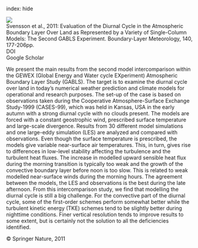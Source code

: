 index: hide

<div class="Citation">
    <div class="Citation-thumb CitationThumb-linked"  data-href="https://doi.org/10.1007/s10546-011-9611-7">
      <img src="https://static.claimspace.cloud/climate-study-static/refs/thumbs/9/Svensson_et_al_2011-thumb.png" />
    </div>

  <div class="Citation-body">
    <div class="Citation-text">Svensson et al., 2011: Evaluation of the Diurnal Cycle in the Atmospheric Boundary Layer Over Land as Represented by a Variety of Single-Column Models: The Second GABLS Experiment. <span class="Article-journal">Boundary-Layer Meteorology, </span><span class="Article-volume">140, </span>177-206pp.</div>
    <div class="Citation-links">
      <div class="CitationLink" data-href="https://doi.org/10.1007/s10546-011-9611-7">
        <div class="CitationLink-icon CitationLink-Doi"></div>
        <div class="CitationLink-text">DOI</div>
      </div>
      <div class="CitationLink" data-href="https://scholar.google.com/scholar?q=10.1007/s10546-011-9611-7">
        <div class="CitationLink-icon CitationLink-Scholar"></div>
        <div class="CitationLink-text">Google Scholar</div>
      </div>
    </div>
  </div>
</div>

We present the main results from the second model intercomparison within the GEWEX (Global Energy and Water cycle EXperiment) Atmospheric Boundary Layer Study (GABLS). The target is to examine the diurnal cycle over land in today’s numerical weather prediction and climate models for operational and research purposes. The set-up of the case is based on observations taken during the Cooperative Atmosphere-Surface Exchange Study-1999 (CASES-99), which was held in Kansas, USA in the early autumn with a strong diurnal cycle with no clouds present. The models are forced with a constant geostrophic wind, prescribed surface temperature and large-scale divergence. Results from 30 different model simulations and one large-eddy simulation (LES) are analyzed and compared with observations. Even though the surface temperature is prescribed, the models give variable near-surface air temperatures. This, in turn, gives rise to differences in low-level stability affecting the turbulence and the turbulent heat fluxes. The increase in modelled upward sensible heat flux during the morning transition is typically too weak and the growth of the convective boundary layer before noon is too slow. This is related to weak modelled near-surface winds during the morning hours. The agreement between the models, the LES and observations is the best during the late afternoon. From this intercomparison study, we find that modelling the diurnal cycle is still a big challenge. For the convective part of the diurnal cycle, some of the first-order schemes perform somewhat better while the turbulent kinetic energy (TKE) schemes tend to be slightly better during nighttime conditions. Finer vertical resolution tends to improve results to some extent, but is certainly not the solution to all the deficiencies identified.

<div class="Citation-copy">
&copy; Springer Nature, 2011
</div>